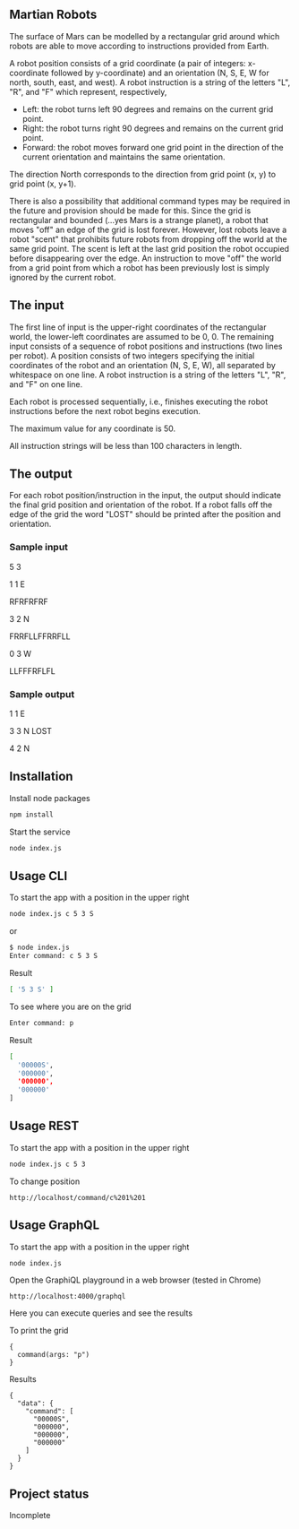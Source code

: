 ## Martian Robots

The surface of Mars can be modelled by a rectangular grid around which robots are able to move according to instructions provided from Earth.

A robot position consists of a grid coordinate (a pair of integers: x-coordinate followed by y-coordinate) and an orientation (N, S, E, W for north, south, east, and west). A robot instruction is a string of the letters "L", "R", and "F" which represent, respectively,

* Left: the robot turns left 90 degrees and remains on the current grid point.
* Right: the robot turns right 90 degrees and remains on the current grid point.
* Forward: the robot moves forward one grid point in the direction of the current orientation and maintains the same orientation.

The direction North corresponds to the direction from grid point (x, y) to grid point (x, y+1).

There is also a possibility that additional command types may be required in the future and provision should be made for this.
Since the grid is rectangular and bounded (...yes Mars is a strange planet), a robot that moves "off" an edge of the grid is lost forever. However, lost robots leave a robot "scent" that prohibits future robots from dropping off the world at the same grid point. The scent is left at the last grid position the robot occupied before disappearing over the edge. An instruction to move "off" the world from a grid point from which a robot has been previously lost is simply ignored by the current robot.

## The input

The first line of input is the upper-right coordinates of the rectangular world, the lower-left coordinates are assumed to be 0, 0.
The remaining input consists of a sequence of robot positions and instructions (two lines per robot). A position consists of two integers specifying the initial coordinates of the robot and an orientation (N, S, E, W), all separated by whitespace on one line. A robot instruction is a string of the letters "L", "R", and "F" on one line.

Each robot is processed sequentially, i.e., finishes executing the robot instructions before the next robot begins execution.

The maximum value for any coordinate is 50.

All instruction strings will be less than 100 characters in length.

## The output

For each robot position/instruction in the input, the output should indicate the final grid position and orientation of the robot. If a robot falls off the edge of the grid the word "LOST" should be printed after the position and orientation.

### Sample input

5 3

1 1 E

RFRFRFRF

3 2 N

FRRFLLFFRRFLL

0 3 W

LLFFFRFLFL

### Sample output

1 1 E

3 3 N LOST

4 2 N

## Installation

Install node packages

```bash
npm install
```

Start the service

```bash
node index.js
```

## Usage CLI

To start the app with a position in the upper right

```bash
node index.js c 5 3 S
```
or
```bash
$ node index.js
Enter command: c 5 3 S
```
Result
```bash
[ '5 3 S' ]
```

To see where you are on the grid
```bash
Enter command: p
```
Result
```bash
[ 
  '00000S', 
  '000000', 
  '000000', 
  '000000' 
]
```

## Usage REST

To start the app with a position in the upper right

```bash
node index.js c 5 3
```

To change position

```
http://localhost/command/c%201%201
```

## Usage GraphQL

To start the app with a position in the upper right

```bash
node index.js
```

Open the GraphiQL playground in a web browser (tested in Chrome)

```
http://localhost:4000/graphql
```

Here you can execute queries and see the results

To print the grid
```
{ 
  command(args: "p") 
}
```
Results
```
{
  "data": {
    "command": [
      "00000S",
      "000000",
      "000000",
      "000000"
    ]
  }
}
```

## Project status

Incomplete
